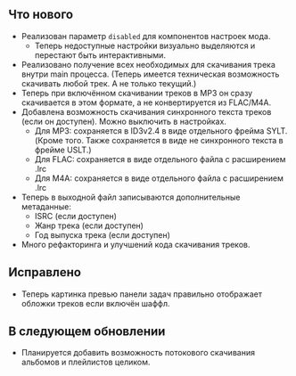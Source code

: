 ## Что нового
- Реализован параметр `disabled` для компонентов настроек мода.
  - Теперь недоступные настройки визуально выделяются и перестают быть интерактивными.
- Реализовано получение всех необходимых для скачивания трека внутри main процесса. (Теперь имеется техническая возможность скачивать любой трек. А не только текущий.)
- Теперь при включённом скачивании треков в MP3 он сразу скачивается в этом формате, а не конвертируется из FLAC/M4A.
- Добавлена возможность скачивания синхронного текста треков (если он доступен). Можно выключить в настройках.
  - Для MP3: сохраняется в ID3v2.4 в виде отдельного фрейма SYLT. (Кроме того. Также сохраняется в виде не синхронного текста в фрейме USLT.)
  - Для FLAC: сохраняется в виде отдельного файла с расширением .lrc
  - Для M4A: сохраняется в виде отдельного файла с расширением .lrc
- Теперь в выходной файл записываются дополнительные метаданные:
  - ISRC (если доступен)
  - Жанр трека (если доступен)
  - Год выпуска трека (если доступен)
- Много рефакторинга и улучшений кода скачивания треков.

## Исправлено
- Теперь картинка превью панели задач правильно отображает обложки треков если включён шаффл.

## В следующем обновлении
- Планируется добавить возможность потокового скачивания альбомов и плейлистов целиком.
